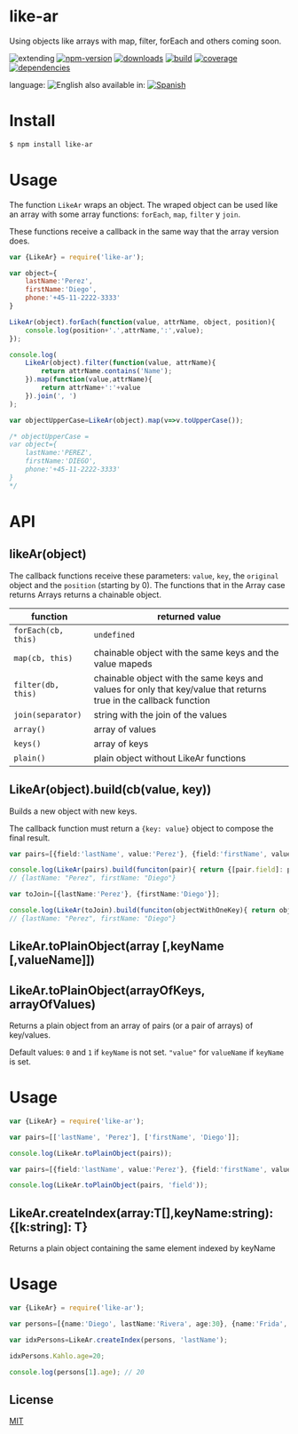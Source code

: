 # like-ar
Using objects like arrays with map, filter, forEach and others coming soon.


![extending](https://img.shields.io/badge/stability-extending-orange.svg)
[![npm-version](https://img.shields.io/npm/v/like-ar.svg)](https://npmjs.org/package/like-ar)
[![downloads](https://img.shields.io/npm/dm/like-ar.svg)](https://npmjs.org/package/like-ar)
[![build](https://img.shields.io/travis/codenautas/like-ar/master.svg)](https://travis-ci.org/codenautas/like-ar)
[![coverage](https://img.shields.io/coveralls/codenautas/like-ar/master.svg)](https://coveralls.io/r/codenautas/like-ar)
[![dependencies](https://img.shields.io/david/codenautas/like-ar.svg)](https://david-dm.org/codenautas/like-ar)



language: ![English](https://raw.githubusercontent.com/codenautas/multilang/master/img/lang-en.png)
also available in:
[![Spanish](https://raw.githubusercontent.com/codenautas/multilang/master/img/lang-es.png)](LEEME.md)

# Install
```sh
$ npm install like-ar
```

# Usage

The function `LikeAr` wraps an object. The wraped object can be used like an array
with some array functions: `forEach`, `map`, `filter` y `join`.

These functions receive a callback in the same way that the array version does.

```js
var {LikeAr} = require('like-ar');

var object={
    lastName:'Perez',
    firstName:'Diego',
    phone:'+45-11-2222-3333'
}

LikeAr(object).forEach(function(value, attrName, object, position){
    console.log(position+'.',attrName,':',value);
});

console.log(
    LikeAr(object).filter(function(value, attrName){
        return attrName.contains('Name');
    }).map(function(value,attrName){
        return attrName+':'+value
    }).join(', ')
);

var objectUpperCase=LikeAr(object).map(v=>v.toUpperCase());

/* objectUpperCase =
var object={
    lastName:'PEREZ',
    firstName:'DIEGO',
    phone:'+45-11-2222-3333'
}
*/

```

# API

## likeAr(object)
The callback functions receive these parameters: `value`, `key`, the `original` object and the `position` (starting by 0).
The functions that in the Array case returns Arrays returns a chainable object.

function            | returned value
--------------------|--------------------
`forEach(cb, this)` | `undefined`
`map(cb, this)`     | chainable object with the same keys and the value mapeds
`filter(db, this)`  | chainable object with the same keys and values for only that key/value that returns true in the callback function
`join(separator)`   | string with the join of the values
`array()`           | array of values
`keys()`            | array of keys
`plain()`           | plain object without LikeAr functions



## LikeAr(object).build(cb(value, key))
Builds a new object with new keys.

The callback function must return a `{key: value}` object to compose the final result.

```ts
var pairs=[{field:'lastName', value:'Perez'}, {field:'firstName', value:'Diego'}];

console.log(LikeAr(pairs).build(funciton(pair){ return {[pair.field]: pair.value}; ));
// {lastName: "Perez", firstName: "Diego"}

var toJoin=[{lastName:'Perez'}, {firstName:'Diego'}];

console.log(LikeAr(toJoin).build(funciton(objectWithOneKey){ return objectWithOneKey; ));
// {lastName: "Perez", firstName: "Diego"}

```

## LikeAr.toPlainObject(array [,keyName [,valueName]])
## LikeAr.toPlainObject(arrayOfKeys, arrayOfValues)

Returns a plain object from an array of pairs (or a pair of arrays) of key/values.

Default values: `0` and `1` if `keyName` is not set. `"value"` for `valueName` if `keyName` is set.

# Usage

```ts
var {LikeAr} = require('like-ar');

var pairs=[['lastName', 'Perez'], ['firstName', 'Diego']];

console.log(LikeAr.toPlainObject(pairs));

var pairs=[{field:'lastName', value:'Perez'}, {field:'firstName', value:'Diego'}];

console.log(LikeAr.toPlainObject(pairs, 'field'));
```

## LikeAr.createIndex(array:T[],keyName:string):{[k:string]: T}

Returns a plain object containing the same element indexed by keyName

# Usage

```ts
var {LikeAr} = require('like-ar');

var persons=[{name:'Diego', lastName:'Rivera', age:30}, {name:'Frida', lastName:'Kahlo'}];

var idxPersons=LikeAr.createIndex(persons, 'lastName');

idxPersons.Kahlo.age=20;

console.log(persons[1].age); // 20
```

## License

[MIT](LICENSE)

